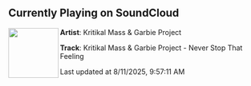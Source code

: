## Currently Playing on SoundCloud

[<img align="left" width="100" src="https://i1.sndcdn.com/artworks-DSTm3v8OzhJu2T7y-GwhQ3A-t500x500.jpg">](https://soundcloud.com/dnzrecords/kritikal-mass-garbie-project-never-stop-that-feeling)

**Artist**: Kritikal Mass & Garbie Project 

**Track**: Kritikal Mass & Garbie Project - Never Stop That Feeling

Last updated at 8/11/2025, 9:57:11 AM
